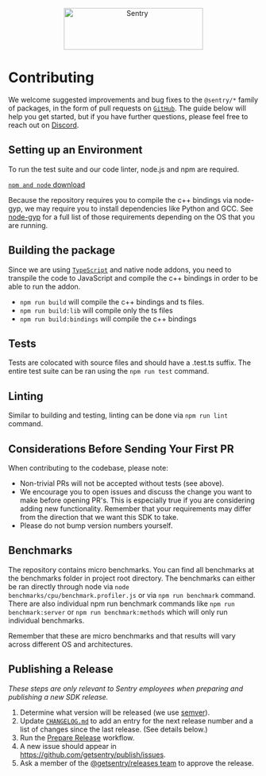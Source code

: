 <p align="center">
  <a href="https://sentry.io/?utm_source=github&utm_medium=logo" target="_blank">
    <img src="https://sentry-brand.storage.googleapis.com/sentry-wordmark-dark-280x84.png" alt="Sentry" width="280" height="84">
  </a>
</p>

# Contributing

We welcome suggested improvements and bug fixes to the `@sentry/*` family of packages, in the form of pull requests on [`GitHub`](https://github.com/getsentry/sentry-javascript). The guide below will help you get started, but if you have further questions, please feel free to reach out on [Discord](https://discord.gg/Ww9hbqr).

## Setting up an Environment

To run the test suite and our code linter, node.js and npm are required.

[`npm and node` download](https://docs.npmjs.com/downloading-and-installing-node-js-and-npm)

Because the repository requires you to compile the c++ bindings via node-gyp, we may require you to install dependencies like Python and GCC. See [node-gyp](https://github.com/nodejs/node-gyp#on-unix) for a full list of those requirements depending on the OS that you are running.

## Building the package

Since we are using [`TypeScript`](https://www.typescriptlang.org/) and native node addons, you need to transpile the code to JavaScript and compile the c++ bindings in order to be able to run the addon.

- `npm run build` will compile the c++ bindings and ts files.
- `npm run build:lib` will compile only the ts files
- `npm run build:bindings` will compile the c++ bindings

## Tests

Tests are colocated with source files and should have a .test.ts suffix. The entire test suite can be ran using the `npm run test` command.

## Linting

Similar to building and testing, linting can be done via `npm run lint` command.

## Considerations Before Sending Your First PR

When contributing to the codebase, please note:

- Non-trivial PRs will not be accepted without tests (see above).
- We encourage you to open issues and discuss the change you want to make before opening PR's. This is especially true if you are considering adding new functionality. Remember that your requirements may differ from the direction that we want this SDK to take.
- Please do not bump version numbers yourself.

## Benchmarks

The repository contains micro benchmarks. You can find all benchmarks at the benchmarks folder in project root directory. The benchmarks can either be ran directly through node via `node benchmarks/cpu/benchmark.profiler.js` or via `npm run benchmark` command. There are also individual npm run benchmark commands like `npm run benchmark:server` or `npm run benchmark:methods` which will only run individual benchmarks.

Remember that these are micro benchmarks and that results will vary across different OS and architectures.

## Publishing a Release

_These steps are only relevant to Sentry employees when preparing and publishing a new SDK release._

1. Determine what version will be released (we use [semver](https://semver.org)).
2. Update [`CHANGELOG.md`](https://github.com/getsentry/sentry-javascript/edit/master/CHANGELOG.md) to add an entry for the next release number and a list of changes since the last release. (See details below.)
3. Run the [Prepare Release](https://github.com/getsentry/sentry-javascript/actions/workflows/release.yml) workflow.
4. A new issue should appear in https://github.com/getsentry/publish/issues.
5. Ask a member of the [@getsentry/releases team](https://github.com/orgs/getsentry/teams/releases/members) to approve the release.
